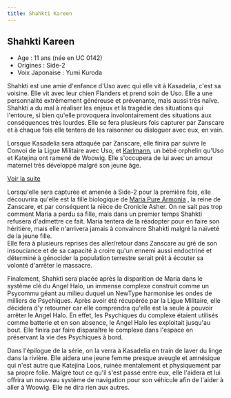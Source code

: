 ```yaml
---
title: Shahkti Kareen
---
```


Shahkti Kareen
--------------





* Age : 11 ans (née en UC 0142)
* Origines : Side-2
* Voix Japonaise : Yumi Kuroda


Shahkti est une amie d'enfance d'Uso avec qui elle vit à Kasadelia, c'est sa voisine. Elle vit avec leur chien Flanders et prend soin de Uso. Elle a une personnalité extrêmement généreuse et prévenante, mais aussi très naïve. Shahkti a du mal à réaliser les enjeux et la tragédie des situations qui l'entoure, si bien qu'elle provoquera involontairement des situations aux conséquences très lourdes. Elle se fera plusieurs fois capturer par Zanscare et à chaque fois elle tentera de les raisonner ou dialoguer avec eux, en vain.


Lorsque Kasadelia sera attaquée par Zanscare, elle finira par suivre le Convoi de la Ligue Militaire avec Uso, et [Karlmann](uc/victory-gundam/karlmann-dukartuse.html), un bébé orphelin qu'Uso et Katejina ont ramené de Woowig. Elle s'occupera de lui avec un amour maternel très développé malgré son jeune âge.


[Voir la suite](javascript:spoiler();)


Lorsqu'elle sera capturée et amenée à Side-2 pour la première fois, elle découvrira qu'elle est la fille biologique de [Maria Pure Armonia](uc/victory-gundam/maria-pure-armonia.html) , la reine de Zanscare, et par conséquent la nièce de Cronicle Asher. On ne sait pas trop comment Maria a perdu sa fille, mais dans un premier temps Shahkti refusera d'admettre ce fait. Maria tentera de la réadopter pour en faire son héritière, mais elle n'arrivera jamais à convaincre Shahkti malgré la naïveté de la jeune fille.   
Elle fera à plusieurs reprises des aller/retour dans Zanscare au gré de son insouciance et de sa capacité à croire qu'un ennemi aussi endoctriné et déterminé à génocider la population terrestre serait prêt à écouter sa volonté d'arrêter le massacre.


Finalement, Shahkti sera placée après la disparition de Maria dans le système clé du Angel Halo, un immense complexe construit comme un Psycommu géant au milieu duquel un NewType harmonise les ondes de milliers de Psychiques. Après avoir été récupérée par la Ligue Militaire, elle décidera d'y retourner car elle comprendra qu'elle est la seule à pouvoir arrêter le Angel Halo. En effet, les Psychiques du complexe étaient utilisés comme batterie et en son absence, le Angel Halo les exploitait jusqu'au bout. Elle finira par faire disparaître le complexe dans l'espace en préservant la vie des Psychiques à bord.


Dans l'épilogue de la série, on la verra à Kasadelia en train de laver du linge dans la rivière. Elle aidera une jeune femme presque aveugle et amnésique qui n'est autre que Katejina Loos, ruinée mentalement et physiquement par sa propre folie. Malgré tout ce qu'il s'est passé entre eux, elle l'aidera et lui offrira un nouveau système de navigation pour son véhicule afin de l'aider à aller à Woowig. Elle ne dira rien aux autres.


